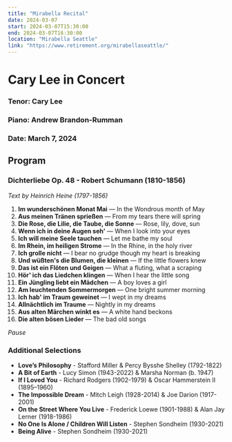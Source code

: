 ```yaml
---
title: "Mirabella Recital"
date: 2024-03-07
start: 2024-03-07T15:30:00
end: 2024-03-07T16:30:00
location: "Mirabella Seattle"
link: "https://www.retirement.org/mirabellaseattle/"
---
```


# Cary Lee in Concert
### Tenor: Cary Lee
### Piano: Andrew Brandon-Rumman
### Date: March 7, 2024

## Program

### Dichterliebe Op. 48 - Robert Schumann (1810-1856)
_Text by Heinrich Heine (1797-1856)_

1. **Im wunderschönen Monat Mai** — In the Wondrous month of May
2. **Aus meinen Tränen sprießen** — From my tears there will spring
3. **Die Rose, die Lilie, die Taube, die Sonne** — Rose, lily, dove, sun
4. **Wenn ich in deine Augen seh'** — When I look into your eyes
5. **Ich will meine Seele tauchen** — Let me bathe my soul
6. **Im Rhein, im heiligen Strome** — In the Rhine, in the holy river
7. **Ich grolle nicht** — I bear no grudge though my heart is breaking
8. **Und wüßten's die Blumen, die kleinen** — If the little flowers knew
9. **Das ist ein Flöten und Geigen** — What a fluting, what a scraping
10. **Hör' ich das Liedchen klingen** — When I hear the little song
11. **Ein Jüngling liebt ein Mädchen** — A boy loves a girl
12. **Am leuchtenden Sommermorgen** — One bright summer morning
13. **Ich hab' im Traum geweinet** — I wept in my dreams
14. **Allnächtlich im Traume** — Nightly in my dreams
15. **Aus alten Märchen winkt es** — A white hand beckons
16. **Die alten bösen Lieder** — The bad old songs

*Pause*

### Additional Selections

- **Love’s Philosophy** - Stafford Miller & Percy Bysshe Shelley (1792-1822)
- **A Bit of Earth** - Lucy Simon (1943-2022) & Marsha Norman (b. 1947)
- **If I Loved You** - Richard Rodgers (1902-1979) & Oscar Hammerstein II (1895–1960)
- **The Impossible Dream** - Mitch Leigh (1928-2014) & Joe Darion (1917-2001)
- **On the Street Where You Live** - Frederick Loewe (1901-1988) & Alan Jay Lerner (1918-1986)
- **No One Is Alone / Children Will Listen** - Stephen Sondheim (1930-2021)
- **Being Alive** - Stephen Sondheim (1930-2021)

